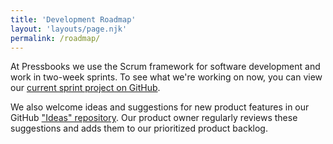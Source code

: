 ```yaml
---
title: 'Development Roadmap'
layout: 'layouts/page.njk'
permalink: /roadmap/
---
```


At Pressbooks we use the Scrum framework for software development and work in two-week
sprints. To see what we're working on now, you can view our
[current sprint project on GitHub](https://github.com/orgs/pressbooks/projects).

We also welcome ideas and suggestions for new product features in our GitHub
["Ideas" repository](https://github.com/pressbooks/ideas/). Our product owner regularly
reviews these suggestions and adds them to our prioritized product backlog.
